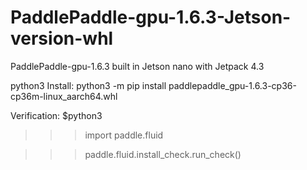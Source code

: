 # PaddlePaddle-gpu-1.6.3-Jetson-version-whl
PaddlePaddle-gpu-1.6.3 built in Jetson nano with Jetpack 4.3

python3
Install:
python3 -m pip install paddlepaddle_gpu-1.6.3-cp36-cp36m-linux_aarch64.whl

Verification:
$python3

>>>import paddle.fluid

>>>paddle.fluid.install_check.run_check()
